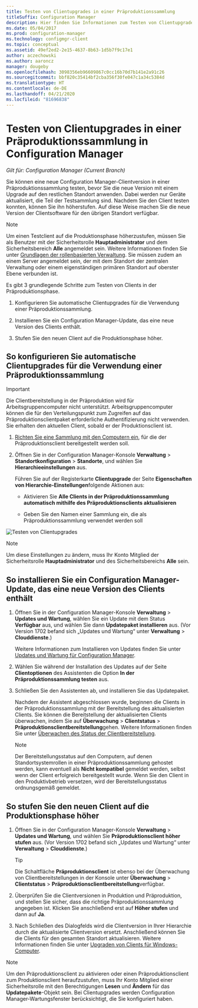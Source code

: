 ```yaml
---
title: Testen von Clientupgrades in einer Präproduktionssammlung
titleSuffix: Configuration Manager
description: Hier finden Sie Informationen zum Testen von Clientupgrades in einer Präproduktionssammlung in Configuration Manager.
ms.date: 05/04/2017
ms.prod: configuration-manager
ms.technology: configmgr-client
ms.topic: conceptual
ms.assetid: 49ef2ed2-2e15-4637-8b63-1d5b7f9c17e1
author: aczechowski
ms.author: aaroncz
manager: dougeby
ms.openlocfilehash: 3098356eb96609867c0cc16b70d7b141e2a91c26
ms.sourcegitcommit: bbf820c35414bf2cba356f30fe047c1a34c5384d
ms.translationtype: HT
ms.contentlocale: de-DE
ms.lasthandoff: 04/21/2020
ms.locfileid: "81696838"
---
```

# <a name="how-to-test-client-upgrades-in-a-pre-production-collection-in-configuration-manager"></a>Testen von Clientupgrades in einer Präproduktionssammlung in Configuration Manager

*Gilt für: Configuration Manager (Current Branch)*

Sie können eine neue Configuration Manager-Clientversion in einer Präproduktionssammlung testen, bevor Sie die neue Version mit einem Upgrade auf den restlichen Standort anwenden.  Dabei werden nur Geräte aktualisiert, die Teil der Testsammlung sind. Nachdem Sie den Client testen konnten, können Sie ihn höherstufen. Auf diese Weise machen Sie die neue Version der Clientsoftware für den übrigen Standort verfügbar.

> [!NOTE]
> Um einen Testclient auf die Produktionsphase höherzustufen, müssen Sie als Benutzer mit der Sicherheitsrolle **Hauptadministrator** und dem Sicherheitsbereich **Alle** angemeldet sein. Weitere Informationen finden Sie unter [Grundlagen der rollenbasierten Verwaltung](../../../understand/fundamentals-of-role-based-administration.md). Sie müssen zudem an einem Server angemeldet sein, der mit dem Standort der zentralen Verwaltung oder einem eigenständigen primären Standort auf oberster Ebene verbunden ist.

 Es gibt 3 grundlegende Schritte zum Testen von Clients in der Präproduktionsphase.  

1.  Konfigurieren Sie automatische Clientupgrades für die Verwendung einer Präproduktionssammlung.  

2.  Installieren Sie ein Configuration Manager-Update, das eine neue Version des Clients enthält.  

3.  Stufen Sie den neuen Client auf die Produktionsphase höher.  

##  <a name="to-configure-automatic-client-upgrades-to-use-a-pre-production-collection"></a>So konfigurieren Sie automatische Clientupgrades für die Verwendung einer Präproduktionssammlung  
> [!IMPORTANT]
> Die Clientbereitstellung in der Präproduktion wird für Arbeitsgruppencomputer nicht unterstützt. Arbeitsgruppencomputer können die für den Verteilungspunkt zum Zugreifen auf das Präproduktionsclientpaket erforderliche Authentifizierung nicht verwenden.  Sie erhalten den aktuellen Client, sobald er der Produktionsclient ist.

1. [Richten Sie eine Sammlung mit den Computern ein](../collections/create-collections.md), für die der Präproduktionsclient bereitgestellt werden soll.   

2. Öffnen Sie in der Configuration Manager-Konsole **Verwaltung** > **Standortkonfiguration** > **Standorte**, und wählen Sie **Hierarchieeinstellungen** aus.  

    Führen Sie auf der Registerkarte **Clientupgrade** der Seite **Eigenschaften von Hierarchie-Einstellungen**folgende Aktionen aus:  

   -   Aktivieren Sie **Alle Clients in der Präproduktionssammlung automatisch mithilfe des Präproduktionsclients aktualisieren**  

   -   Geben Sie den Namen einer Sammlung ein, die als Präproduktionssammlung verwendet werden soll  

![Testen von Clientupgrades](media/test-client-upgrades.png)

>[!NOTE]
>Um diese Einstellungen zu ändern, muss Ihr Konto Mitglied der Sicherheitsrolle **Hauptadministrator** und des Sicherheitsbereichs **Alle** sein.


##  <a name="to-install-a-configuration-manager-update-that-includes-a-new-version-of-the-client"></a>So installieren Sie ein Configuration Manager-Update, das eine neue Version des Clients enthält  

1.  Öffnen Sie in der Configuration Manager-Konsole **Verwaltung** > **Updates und Wartung**, wählen Sie ein Update mit dem Status **Verfügbar** aus, und wählen Sie dann **Updatepaket installieren** aus. (Vor Version 1702 befand sich „Updates und Wartung“ unter **Verwaltung** > **Clouddienste**.)

     Weitere Informationen zum Installieren von Updates finden Sie unter [Updates und Wartung für Configuration Manager](../../../../core/servers/manage/updates.md).  

2.  Wählen Sie während der Installation des Updates auf der Seite **Clientoptionen** des Assistenten die Option **In der Präproduktionssammlung testen** aus.  

3.  Schließen Sie den Assistenten ab, und installieren Sie das Updatepaket.  

     Nachdem der Assistent abgeschlossen wurde, beginnen die Clients in der Präproduktionssammlung mit der Bereitstellung des aktualisierten Clients. Sie können die Bereitstellung der aktualisierten Clients überwachen, indem Sie auf **Überwachung** > **Clientstatus** > **Präproduktionsclientbereitstellung**gehen. Weitere Informationen finden Sie unter [Überwachen des Status der Clientbereitstellung](../../../../core/clients/deploy/monitor-client-deployment-status.md).

    > [!NOTE]
    > Der Bereitstellungsstatus auf den Computern, auf denen Standortsystemrollen in einer Präproduktionssammlung gehostet werden, kann eventuell als **Nicht kompatibel** gemeldet werden, selbst wenn der Client erfolgreich bereitgestellt wurde. Wenn Sie den Client in den Produktivbetrieb versetzen, wird der Bereitstellungsstatus ordnungsgemäß gemeldet.

##  <a name="to-promote-the-new-client-to-production"></a>So stufen Sie den neuen Client auf die Produktionsphase höher  

1.  Öffnen Sie in der Configuration Manager-Konsole **Verwaltung** > **Updates und Wartung**, und wählen Sie **Präproduktionsclient höher stufen** aus. (Vor Version 1702 befand sich „Updates und Wartung“ unter **Verwaltung** > **Clouddienste**.)

    > [!TIP]
    > Die Schaltfläche **Präproduktionsclient** ist ebenso bei der Überwachung von Clientbereitstellungen in der Konsole unter **Überwachung** > **Clientstatus** > **Präproduktionsclientbereitstellung**verfügbar.

2.  Überprüfen Sie die Clientversionen in Produktion und Präproduktion, und stellen Sie sicher, dass die richtige Präproduktionssammlung angegeben ist. Klicken Sie anschließend erst auf **Höher stufen** und dann auf **Ja**.  

3.  Nach Schließen des Dialogfelds wird die Clientversion in Ihrer Hierarchie durch die aktualisierte Clientversion ersetzt. Anschließend können Sie die Clients für den gesamten Standort aktualisieren. Weitere Informationen finden Sie unter [Upgraden von Clients für Windows-Computer](../../../../core/clients/manage/upgrade/upgrade-clients-for-windows-computers.md).  

>[!NOTE]
>Um den Präproduktionsclient zu aktivieren oder einen Präproduktionsclient zum Produktionsclient heraufzustufen, muss Ihr Konto Mitglied einer Sicherheitsrolle mit den Berechtigungen **Lesen** und **Ändern** für das **Updatepakete**-Objekt sein.
>Bei Clientupgrades werden Configuration Manager-Wartungsfenster berücksichtigt, die Sie konfiguriert haben.

